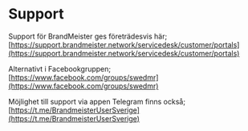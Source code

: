 # Support

Support för BrandMeister ges företrädesvis här; [https://support.brandmeister.network/servicedesk/customer/portals](https://support.brandmeister.network/servicedesk/customer/portals)

Alternativt i Facebookgruppen; [https://www.facebook.com/groups/swedmr](https://www.facebook.com/groups/swedmr)

Möjlighet till support via appen Telegram finns också; [https://t.me/BrandmeisterUserSverige](https://t.me/BrandmeisterUserSverige)
